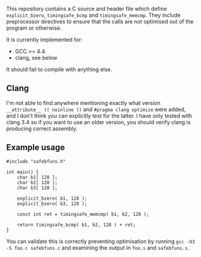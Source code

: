 This repository contains a C source and header file which define
`explicit_bzero`, `timingsafe_bcmp` and `timingsafe_memcmp`. They
include preprocessor directives to ensure that the calls are not
optimised out of the program or otherwise.

It is currently implemented for:

* GCC >= 4.4
* clang, see below

It should fail to compile with anything else.


Clang
-----

I'm not able to find anywhere mentioning exactly what version
`__attribute__ (( noinline ))` and `#pragma clang optimize` were added,
and I don't think you can explicitly test for the latter. I have only
tested with clang 3.4 so if you want to use an older version, you should
verify clang is producing correct assembly.


Example usage
--------------

	#include "safebfuns.h"
	
	int main() {
		char b1[ 128 ];
		char b2[ 128 ];
		char b3[ 128 ];
	
		explicit_bzero( b1, 128 );
		explicit_bzero( b3, 128 );

		const int ret = timingsafe_memcmp( b1, b2, 128 );
	
		return timingsafe_bcmp( b1, b2, 128 ) + ret;
	}

You can validate this is correctly preventing optimisation by running
`gcc -O3 -S foo.c safebfuns.c` and examining the output in `foo.s` and
`safebfuns.s`.
